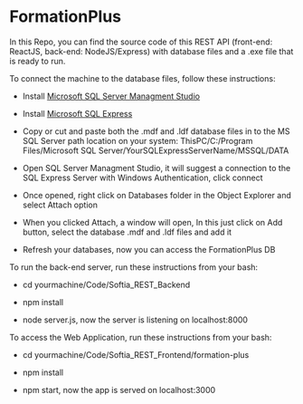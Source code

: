 # FormationPlus

In this Repo, you can find the source code of this REST API (front-end: ReactJS, back-end: NodeJS/Express) with database files and a .exe file that is ready to run.

To connect the machine to the database files, follow these instructions:

- Install [Microsoft SQL Server Managment Studio](https://docs.microsoft.com/en-us/sql/ssms/download-sql-server-management-studio-ssms?view=sql-server-ver16)

- Install [Microsoft SQL Express](https://www.microsoft.com/en-us/sql-server/sql-server-downloads)

- Copy or cut and paste both the .mdf and .ldf database files in to the MS SQL Server path location on your system: ThisPC/C:/Program Files/Microsoft SQL Server/YourSQLExpressServerName/MSSQL/DATA

- Open SQL Server Managment Studio, it will suggest a connection to the SQL Express Server with Windows Authentication, click connect

- Once opened, right click on Databases folder in the Object Explorer and select Attach option

- When you clicked Attach, a window will open, In this just click on Add button, select the database .mdf and .ldf files and add it

- Refresh your databases, now you can access the FormationPlus DB

To run the back-end server, run these instructions from your bash:

- cd yourmachine/Code/Softia_REST_Backend

- npm install

- node server.js, now the server is listening on localhost:8000


To access the Web Application, run these instructions from your bash:

- cd yourmachine/Code/Softia_REST_Frontend/formation-plus

- npm install

- npm start, now the app is served on localhost:3000